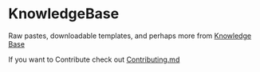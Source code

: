# KnowledgeBase
Raw pastes, downloadable templates, and perhaps more from [Knowledge Base](https://discord.gg/xpNJdH9)

If you want to Contribute check out [Contributing.md](https://github.com/SheepCommander/KnowledgeBase/blob/main/Contributing.md)

